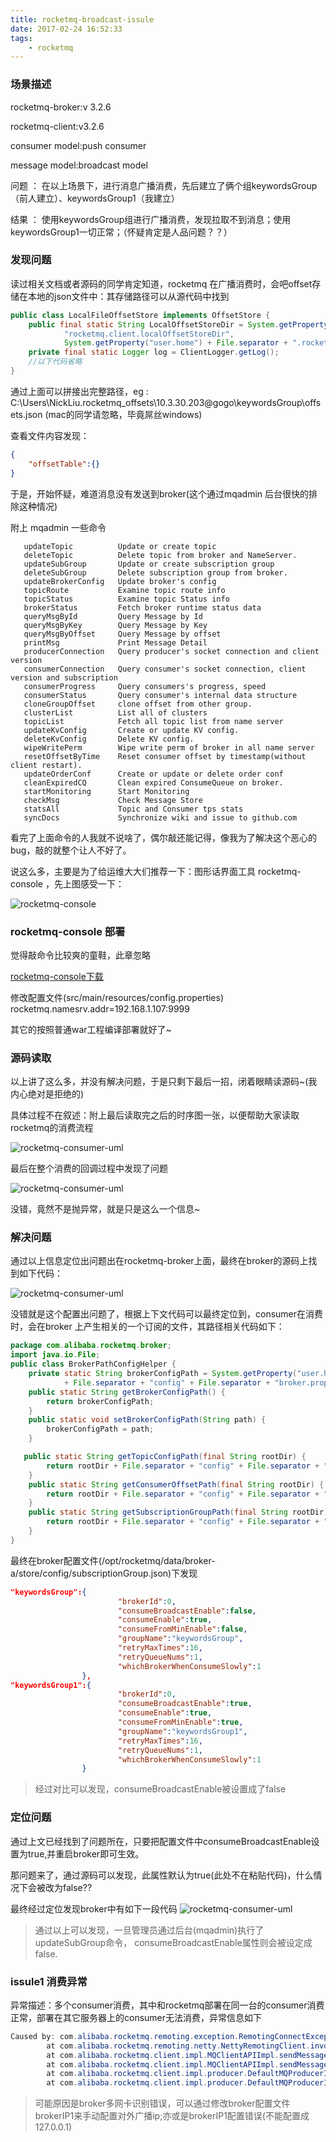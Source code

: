 ```yaml
---
title: rocketmq-broadcast-issule
date: 2017-02-24 16:52:33
tags:
    - rocketmq
---
```


### 场景描述

rocketmq-broker:v 3.2.6

rocketmq-client:v3.2.6

consumer model:push consumer

message model:broadcast model

问题 ： 在以上场景下，进行消息广播消费，先后建立了俩个组keywordsGroup（前人建立）、keywordsGroup1（我建立）

结果 ： 使用keywordsGroup组进行广播消费，发现拉取不到消息；使用keywordsGroup1一切正常；（怀疑肯定是人品问题？？）

<!--more-->

### 发现问题

读过相关文档或者源码的同学肯定知道，rocketmq 在广播消费时，会吧offset存储在本地的json文件中：其存储路径可以从源代码中找到

``` java
public class LocalFileOffsetStore implements OffsetStore {
    public final static String LocalOffsetStoreDir = System.getProperty(
            "rocketmq.client.localOffsetStoreDir",
            System.getProperty("user.home") + File.separator + ".rocketmq_offsets");
    private final static Logger log = ClientLogger.getLog();
    //以下代码省略
}
```
通过上面可以拼接出完整路径，eg : C:\Users\NickLiu\.rocketmq_offsets\10.3.30.203@gogo\keywordsGroup\offsets.json  (mac的同学请忽略，毕竟屌丝windows)

查看文件内容发现：

``` json
{
	"offsetTable":{}
}
```

于是，开始怀疑，难道消息没有发送到broker(这个通过mqadmin 后台很快的排除这种情况)


附上 mqadmin 一些命令

``` 
   updateTopic          Update or create topic
   deleteTopic          Delete topic from broker and NameServer.
   updateSubGroup       Update or create subscription group
   deleteSubGroup       Delete subscription group from broker.
   updateBrokerConfig   Update broker's config
   topicRoute           Examine topic route info
   topicStatus          Examine topic Status info
   brokerStatus         Fetch broker runtime status data
   queryMsgById         Query Message by Id
   queryMsgByKey        Query Message by Key
   queryMsgByOffset     Query Message by offset
   printMsg             Print Message Detail
   producerConnection   Query producer's socket connection and client version
   consumerConnection   Query consumer's socket connection, client version and subscription
   consumerProgress     Query consumers's progress, speed
   consumerStatus       Query consumer's internal data structure
   cloneGroupOffset     clone offset from other group.
   clusterList          List all of clusters
   topicList            Fetch all topic list from name server
   updateKvConfig       Create or update KV config.
   deleteKvConfig       Delete KV config.
   wipeWritePerm        Wipe write perm of broker in all name server
   resetOffsetByTime    Reset consumer offset by timestamp(without client restart).
   updateOrderConf      Create or update or delete order conf
   cleanExpiredCQ       Clean expired ConsumeQueue on broker.
   startMonitoring      Start Monitoring
   checkMsg             Check Message Store
   statsAll             Topic and Consumer tps stats
   syncDocs             Synchronize wiki and issue to github.com
```

看完了上面命令的人我就不说啥了，偶尔敲还能记得，像我为了解决这个恶心的bug，敲的就整个让人不好了。

说这么多，主要是为了给运维大大们推荐一下：图形话界面工具 rocketmq-console ，先上图感受一下：

![rocketmq-console](/blogs/images/rocketmq-broadcast-issule-1.png)

### rocketmq-console 部署

觉得敲命令比较爽的童鞋，此章忽略

[rocketmq-console下载](https://github.com/zhangyl/rocketmq-console)

修改配置文件(src/main/resources/config.properties)
rocketmq.namesrv.addr=192.168.1.107:9999

其它的按照普通war工程编译部署就好了~

### 源码读取

以上讲了这么多，并没有解决问题，于是只剩下最后一招，闭着眼睛读源码~(我内心绝对是拒绝的)

具体过程不在叙述：附上最后读取完之后的时序图一张，以便帮助大家读取rocketmq的消费流程

![rocketmq-consumer-uml](/blogs/images/rocketmq-broadcast-issule-2.png)

最后在整个消费的回调过程中发现了问题

![rocketmq-consumer-uml](/blogs/images/rocketmq-broadcast-issule-3.png)

没错，竟然不是抛异常，就是只是这么一个信息~

### 解决问题

通过以上信息定位出问题出在rocketmq-broker上面，最终在broker的源码上找到如下代码：

![rocketmq-consumer-uml](/blogs/images/rocketmq-broadcast-issule-4.png)

没错就是这个配置出问题了，根据上下文代码可以最终定位到，consumer在消费时，会在broker
上产生相关的一个订阅的文件，其路径相关代码如下：

``` java
package com.alibaba.rocketmq.broker;
import java.io.File;
public class BrokerPathConfigHelper {
    private static String brokerConfigPath = System.getProperty("user.home") + File.separator + "store"
            + File.separator + "config" + File.separator + "broker.properties";
    public static String getBrokerConfigPath() {
        return brokerConfigPath;
    }
    public static void setBrokerConfigPath(String path) {
        brokerConfigPath = path;
    }

   public static String getTopicConfigPath(final String rootDir) {
        return rootDir + File.separator + "config" + File.separator + "topics.json";
    }
    public static String getConsumerOffsetPath(final String rootDir) {
        return rootDir + File.separator + "config" + File.separator + "consumerOffset.json";
    }
    public static String getSubscriptionGroupPath(final String rootDir) {
        return rootDir + File.separator + "config" + File.separator + "subscriptionGroup.json";
    }
}
```
最终在broker配置文件(/opt/rocketmq/data/broker-a/store/config/subscriptionGroup.json)下发现

```json
"keywordsGroup":{
                        "brokerId":0,
                        "consumeBroadcastEnable":false,
                        "consumeEnable":true,
                        "consumeFromMinEnable":false,
                        "groupName":"keywordsGroup",
                        "retryMaxTimes":16,
                        "retryQueueNums":1,
                        "whichBrokerWhenConsumeSlowly":1
                },
"keywordsGroup1":{
                        "brokerId":0,
                        "consumeBroadcastEnable":true,
                        "consumeEnable":true,
                        "consumeFromMinEnable":true,
                        "groupName":"keywordsGroup1",
                        "retryMaxTimes":16,
                        "retryQueueNums":1,
                        "whichBrokerWhenConsumeSlowly":1
                }
```

> 经过对比可以发现，consumeBroadcastEnable被设置成了false


### 定位问题

通过上文已经找到了问题所在，只要把配置文件中consumeBroadcastEnable设置为true,并重启broker即可生效。

那问题来了，通过源码可以发现，此属性默认为true(此处不在粘贴代码)，什么情况下会被改为false??

最终经过定位发现broker中有如下一段代码
![rocketmq-consumer-uml](/blogs/images/rocketmq-broadcast-issule-5.png)


> 通过以上可以发现，一旦管理员通过后台(mqadmin)执行了updateSubGroup命令， consumeBroadcastEnable属性则会被设定成false.


### issule1 消费异常

异常描述：多个consumer消费，其中和rocketmq部署在同一台的consumer消费正常，部署在其它服务器上的consumer无法消费，异常信息如下

``` java
Caused by: com.alibaba.rocketmq.remoting.exception.RemotingConnectException: connect to <127.0.0.1:10911> failed
        at com.alibaba.rocketmq.remoting.netty.NettyRemotingClient.invokeSync(NettyRemotingClient.java:641)
        at com.alibaba.rocketmq.client.impl.MQClientAPIImpl.sendMessageSync(MQClientAPIImpl.java:306)
        at com.alibaba.rocketmq.client.impl.MQClientAPIImpl.sendMessage(MQClientAPIImpl.java:289)
        at com.alibaba.rocketmq.client.impl.producer.DefaultMQProducerImpl.sendKernelImpl(DefaultMQProducerImpl.java:679)
        at com.alibaba.rocketmq.client.impl.producer.DefaultMQProducerImpl.sendDefaultImpl(DefaultMQProducerImpl.java:500)

```
> 可能原因是broker多网卡识别错误，可以通过修改broker配置文件brokerIP1来手动配置对外广播ip;亦或是brokerIP1配置错误(不能配置成127.0.0.1)








